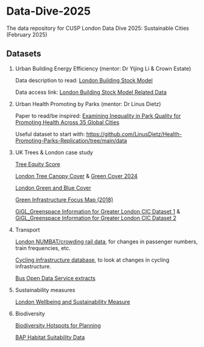 # Data-Dive-2025
The data repository for CUSP London Data Dive 2025: Sustainable Cities (February 2025)


## Datasets
1. Urban Building Energy Efficiency (mentor: Dr Yijing Li & Crown Estate)
   
   Data description to read: [London Building Stock Model](https://www.london.gov.uk/programmes-and-strategies/environment-and-climate-change/energy/energy-buildings/london-building-stock-model)
   
   Data access link: [London Building Stock Model Related Data](https://data.london.gov.uk/dataset/london-building-stock-model)

2. Urban Health Promoting by Parks (mentor: Dr Linus Dietz)

   Paper to read/be inspired: [Examining Inequality in Park Quality for Promoting Health Across 35 Global Cities](https://arxiv.org/abs/2407.15770)

   Useful dataset to start with: https://github.com/LinusDietz/Health-Promoting-Parks-Replication/tree/main/data

3. UK Trees & London case study

   [Tree Equity Score](https://uk.treeequityscore.org/#methods)

   [London Tree Canopy Cover](https://data.london.gov.uk/dataset/canopy-cover-2024) & [Green Cover 2024](https://data.london.gov.uk/dataset/green-cover-2024)

   [London Green and Blue Cover](https://data.london.gov.uk/dataset/green-and-blue-cover)

   [Green Infrastructure Focus Map (2018)](https://data.london.gov.uk/dataset/green-infrastructure-focus-map)

   [GiGL_Greenspace Information for Greater London CIC Dataset 1](https://data.london.gov.uk/dataset/spaces-to-visit) & [GiGL_Greenspace Information for Greater London CIC Dataset 2](https://data.london.gov.uk/dataset/gigl-open-space-friends-group-data-sub-set)
   
4. Transport

   [London NUMBAT/crowding rail data](http://crowding.data.tfl.gov.uk/), for changes in passenger numbers, train frequencies, etc.

   [Cycling infrastructure database](https://cycling.data.tfl.gov.uk/), to look at changes in cycling infrastructure.

   [Bus Open Data Service extracts](https://github.com/cusp-london/bus-open-data-rasters)

5. Sustainability measures

   [London Wellbeing and Sustainability Measure](https://data.london.gov.uk/dataset/london-wellbeing-and-sustainability-measure)

6. Biodiversity

   [Biodiversity Hotspots for Planning](https://data.london.gov.uk/dataset/biodiversity-hotspots-for-planning)

   [BAP Habitat Suitability Data](https://www.gigl.org.uk/our-data-holdings/habitat-data/bap-habitat-suitability-data/)
   

